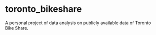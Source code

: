 # toronto_bikeshare
 A personal project of data analysis on publicly available data of Toronto Bike Share.
